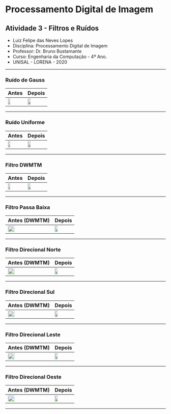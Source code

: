 # Processamento Digital de Imagem
## Atividade 3 - Filtros e Ruídos

- Luiz Felipe das Neves Lopes
- Disciplina: Processamento Digital de Imagem
- Professor: Dr. Bruno Bustamante
- Curso: Engenharia da Computação - 4º Ano.
- UNISAL - LORENA - 2020

-------------------------------
### Ruído de Gauss

| Antes  |  Depois  |
| ------------------- | ------------------- |
|  <img src="./image2.jpg" height="40%"/> |  <img src="./Gauss.png" height="40%"/> |

------------------------------------

### Ruído Uniforme

| Antes  |  Depois  |
| ------------------- | ------------------- |
|  <img src="./image2.jpg" height="40%"/> |  <img src="./Uniforme.png" height="40%"/> |

------------------------------------

### Filtro DWMTM

| Antes  |  Depois  |
| ------------------- | ------------------- |
|  <img src="./image2.jpg" height="40%"/> |  <img src="./DWMTM.png" height="40%"/> |

------------------------------------

### Filtro Passa Baixa

| Antes (DWMTM)  |  Depois  |
| ------------------- | ------------------- |
|  <img src="./DWMTM.png" height="40%"/> |  <img src="./PassaBaixa.png" height="40%"/> |

------------------------------------


### Filtro Direcional Norte
| Antes (DWMTM)  |  Depois  |
| ------------------- | ------------------- |
|  <img src="./DWMTM.png" height="40%"/> |  <img src="./Norte.png" height="40%"/> |

------------------------------------
### Filtro Direcional Sul
| Antes (DWMTM)  |  Depois  |
| ------------------- | ------------------- |
|  <img src="./DWMTM.png" height="40%"/> |  <img src="./Sul.png" height="40%"/> |

------------------------------------

### Filtro Direcional Leste
| Antes (DWMTM)  |  Depois  |
| ------------------- | ------------------- |
|  <img src="./DWMTM.png" height="40%"/> |  <img src="./Leste.png" height="40%"/> |

------------------------------------

### Filtro Direcional Oeste
| Antes (DWMTM)  |  Depois  |
| ------------------- | ------------------- |
|  <img src="./DWMTM.png" height="40%"/> |  <img src="./Oeste.png" height="40%"/> |

------------------------------------


